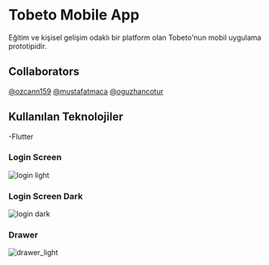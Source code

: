 # Tobeto Mobile App
Eğitim ve kişisel gelişim odaklı bir platform olan Tobeto'nun mobil uygulama prototipidir.

## Collaborators
[@ozcann159](https://www.github.com/ozcann159)
[@mustafatmaca](https://www.github.com/mustafatmaca)
[@oguzhancotur](https://www.github.com/oguzhancotur)

## Kullanılan Teknolojiler
-Flutter

### Login Screen
![login light](https://github.com/mustafatmaca/tobeto_app/assets/58891564/90e88453-da4a-4ff3-b822-cf6060df337b)

### Login Screen Dark
![login dark](https://github.com/mustafatmaca/tobeto_app/assets/58891564/439d1b12-3f89-4a3a-95c7-1077437b3912)

### Drawer
![drawer_light](https://github.com/mustafatmaca/tobeto_app/assets/58891564/8861fdd1-cad5-4763-a976-a019b4db12d8)
